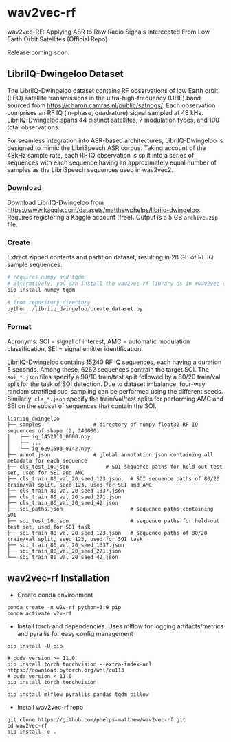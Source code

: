 # wav2vec-rf
wav2vec-RF: Applying ASR to Raw Radio Signals Intercepted From Low Earth Orbit Satellites (Official Repo)

Release coming soon.


## LibriIQ-Dwingeloo Dataset
The LibriIQ-Dwingeloo dataset contains RF observations of low Earth orbit (LEO) satellite transmissions in the ultra-high-frequency (UHF) band sourced from https://charon.camras.nl/public/satnogs/. Each observation comprises an RF IQ (in-phase, quadrature) signal sampled at 48 kHz. LibriIQ-Dwingeloo spans 44 distinct satellites, 7 modulation types, and 100 total observations.

For seamless integration into ASR-based architectures, LibriIQ-Dwingeloo is designed to mimic the LibriSpeech ASR corpus. Taking account of the 48kHz sample rate, each RF IQ observation is split into a series of sequences with each sequence having an approximately equal number of samples as the LibriSpeech sequences used in wav2vec2.

### Download
Download LibriIQ-Dwingeloo from https://www.kaggle.com/datasets/matthewphelps/libriiq-dwingeloo. Requires registering a Kaggle account (free). Output is a 5 GB `archive.zip` file.

### Create
Extract zipped contents and partition dataset, resulting in 28 GB of RF IQ sample sequences.
```python
# requires numpy and tqdm
# alteratively, you can install the wav2vec-rf library as in #wav2vec-rf Installation
pip install numpy tqdm

# from repository directory
python ./libriiq_dwingeloo/create_dataset.py
```

### Format
Acronyms: SOI = signal of interest, AMC = automatic modulation classification, SEI = signal emitter identification.

LibriIQ-Dwingeloo contains 15240 RF IQ sequences, each having a duration 5 seconds. Among these, 6262 sequences contrain the target SOI. The `soi_*.json` files specify a 90/10 train/test split followed by a 80/20 train/val split for the task of SOI detection. Due to dataset imbalance, four-way random stratified sub-sampling can be performed using the different seeds. Similarly, `cls_*.json` specify the train/val/test splits for performing AMC and SEI on the subset of sequences that contain the SOI.
```
libriiq_dwingeloo
├── samples  				# directory of numpy float32 RF IQ sequences of shape (2, 240000)
│   ├── iq_1452111_0000.npy
│   ├── ...
│   └── iq_6291503_0142.npy
├── annot.json  			# global annotation json containing all metadata for each sequence
├── cls_test_10.json  			# SOI sequence paths for held-out test set, used for SEI and AMC
├── cls_train_80_val_20_seed_123.json   # SOI sequence paths of 80/20 train/val split, seed 123, used for SEI and AMC
├── cls_train_80_val_20_seed_1337.json
├── cls_train_80_val_20_seed_271.json
├── cls_train_80_val_20_seed_42.json
├── soi_paths.json                      # sequence paths containing SOI
├── soi_test_10.json                    # sequence paths for held-out test set, used for SOI task
├── soi_train_80_val_20_seed_123.json   # sequence paths of 80/20 train/val split, seed 123, used for SOI task
├── soi_train_80_val_20_seed_1337.json
├── soi_train_80_val_20_seed_271.json
└── soi_train_80_val_20_seed_42.json
```

## wav2vec-rf Installation
* Create conda environment
```
conda create -n w2v-rf python=3.9 pip
conda activate w2v-rf
```
* Install torch and dependencies. Uses mlflow for logging artifacts/metrics and pyrallis for easy config management
```
pip install -U pip

# cuda version >= 11.0
pip install torch torchvision --extra-index-url https://download.pytorch.org/whl/cu113
# cuda version < 11.0
pip install torch torchvision

pip install mlflow pyrallis pandas tqdm pillow
```

* Install wav2vec-rf repo
```
git clone https://github.com/phelps-matthew/wav2vec-rf.git
cd wav2vec-rf
pip install -e .
```
